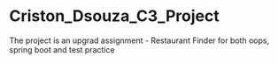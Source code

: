 # Criston_Dsouza_C3_Project
The project is an upgrad assignment - Restaurant Finder for both oops, spring boot and test practice
